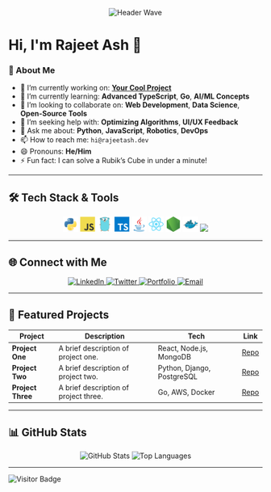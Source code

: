 <!--
  
  Welcome to my polished GitHub Profile README!
  
-->

<p align="center">
  <img src="https://capsule-render.vercel.app/api?type=waved&color=0:6c63ff,100:4be1ec&height=150&section=header&text=Hello%20World!&fontSize=60&animation=fadeIn" alt="Header Wave"/>
</p>

# Hi, I'm **Rajeet Ash** 👋

### 🚀 About Me

- 🔭 I’m currently working on: **[Your Cool Project](https://github.com/rajeet-04/your-project)**
- 🌱 I’m currently learning: **Advanced TypeScript**, **Go**, **AI/ML Concepts**
- 👯 I’m looking to collaborate on: **Web Development**, **Data Science**, **Open-Source Tools**
- 🤔 I’m seeking help with: **Optimizing Algorithms**, **UI/UX Feedback**
- 💬 Ask me about: **Python**, **JavaScript**, **Robotics**, **DevOps**
- 📫 How to reach me: `hi@rajeetash.dev`
- 😄 Pronouns: **He/Him**
- ⚡ Fun fact: I can solve a Rubik’s Cube in under a minute!

---

## 🛠️ Tech Stack & Tools

<p align="center">
  <img height="30" src="https://raw.githubusercontent.com/devicons/devicon/master/icons/python/python-original.svg" />
  <img height="30" src="https://raw.githubusercontent.com/devicons/devicon/master/icons/javascript/javascript-original.svg" />
  <img height="30" src="https://raw.githubusercontent.com/devicons/devicon/master/icons/go/go-original.svg" />
  <img height="30" src="https://raw.githubusercontent.com/devicons/devicon/master/icons/typescript/typescript-original.svg" />
  <img height="30" src="https://raw.githubusercontent.com/devicons/devicon/master/icons/java/java-original.svg" />
  <img height="30" src="https://raw.githubusercontent.com/devicons/devicon/master/icons/react/react-original.svg" />
  <img height="30" src="https://raw.githubusercontent.com/devicons/devicon/master/icons/nodejs/nodejs-original.svg" />
  <img height="30" src="https://raw.githubusercontent.com/devicons/devicon/master/icons/docker/docker-original.svg" />
  <img height="30" src="https://raw.githubusercontent.com/devicons/devicon/master/icons/aws/aws-original.svg" />
</p>

---

## 🌐 Connect with Me

<p align="center">
  <a href="https://linkedin.com/in/rajeet-04" target="_blank">
    <img src="https://img.shields.io/badge/LinkedIn-%230077B5.svg?style=for-the-badge&logo=linkedin&logoColor=white" alt="LinkedIn" />
  </a>
  <a href="https://twitter.com/rajeet_04" target="_blank">
    <img src="https://img.shields.io/badge/Twitter-%231DA1F2.svg?style=for-the-badge&logo=twitter&logoColor=white" alt="Twitter" />
  </a>
  <a href="https://portfolio.rajeetash.dev" target="_blank">
    <img src="https://img.shields.io/badge/Portfolio-%23FF69B4.svg?style=for-the-badge&logo=react&logoColor=white" alt="Portfolio" />
  </a>
  <a href="mailto:hi@rajeetash.dev" target="_blank">
    <img src="https://img.shields.io/badge/Gmail-%23EA4335.svg?style=for-the-badge&logo=gmail&logoColor=white" alt="Email" />
  </a>
</p>

---

## 🔭 Featured Projects

| Project | Description | Tech | Link |
| ------- | ----------- | ---- | ---- |
| **Project One** | A brief description of project one. | React, Node.js, MongoDB | [Repo](https://github.com/rajeet-04/project-one) |
| **Project Two** | A brief description of project two. | Python, Django, PostgreSQL | [Repo](https://github.com/rajeet-04/project-two) |
| **Project Three** | A brief description of project three. | Go, AWS, Docker | [Repo](https://github.com/rajeet-04/project-three) |

---

## 📊 GitHub Stats

<p align="center">
  <img src="https://github-readme-stats.vercel.app/api?username=rajeet-04&show_icons=true&theme=radical&count_private=true" alt="GitHub Stats" />
  <img src="https://github-readme-stats.vercel.app/api/top-langs/?username=rajeet-04&layout=compact&theme=radical" alt="Top Languages" />
</p>

---

![Visitor Badge](https://visitor-badge.laobi.icu/badge?page_id=rajeet-04.visitor-badge)

<!--
  🔭 If you'd like to add animated contribution graph, consider using:
  https://github.com/Ashutosh00710/github-readme-activity-graph
-->

